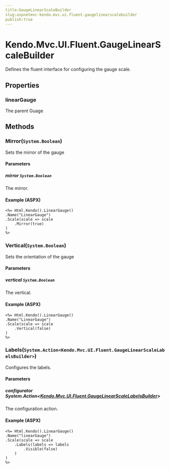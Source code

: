 ```yaml
---
title:GaugeLinearScaleBuilder
slug:aspnetmvc-kendo.mvc.ui.fluent.gaugelinearscalebuilder
publish:true
---
```


# Kendo.Mvc.UI.Fluent.GaugeLinearScaleBuilder
Defines the fluent interface for configuring the gauge scale.


## Properties
### linearGauge
The parent Guage



## Methods

### Mirror(`System.Boolean`)
Sets the mirror of the gauge


#### Parameters

##### mirror `System.Boolean`
The mirror.




#### Example (ASPX)
    <%= Html.Kendo().LinearGauge()
    .Name("LinearGauge")
    .Scale(scale => scale
        .Mirror(true)
    )
    %>


### Vertical(`System.Boolean`)
Sets the orientation of the gauge


#### Parameters

##### vertical `System.Boolean`
The vertical.




#### Example (ASPX)
    <%= Html.Kendo().LinearGauge()
    .Name("LinearGauge")
    .Scale(scale => scale
        .Vertical(false)
    )
    %>


### Labels(`System.Action<Kendo.Mvc.UI.Fluent.GaugeLinearScaleLabelsBuilder>`)
Configures the labels.


#### Parameters

##### configurator System.Action<[Kendo.Mvc.UI.Fluent.GaugeLinearScaleLabelsBuilder](/api/wrappers/aspnet-mvc/Kendo.Mvc.UI.Fluent/GaugeLinearScaleLabelsBuilder)>
The configuration action.




#### Example (ASPX)
    <%= Html.Kendo().LinearGauge()
    .Name("linearGauge")
    .Scale(scale => scale
        .Labels(labels => labels
            .Visible(false)
        )
    )
    %>



